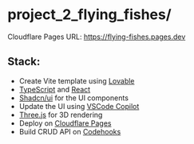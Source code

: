 # project_2_flying_fishes/

Cloudflare Pages URL: https://flying-fishes.pages.dev

## Stack:

- Create Vite template using [Lovable](https://lovable.dev)
- [TypeScript](https://www.typescriptlang.org/) and [React](https://reactjs.org/)
- [Shadcn/ui](https://ui.shadcn.com/) for the UI components
- Update the UI using [VSCode Copilot](https://marketplace.visualstudio.com/items?itemName=GitHub.copilot)
- [Three.js](https://threejs.org/) for 3D rendering
- Deploy on [Cloudflare Pages](https://pages.cloudflare.com/)
- Build CRUD API on [Codehooks](https://codehooks.io)
